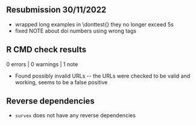 ## Resubmission 30/11/2022

* wrapped long examples in \donttest{}
  they no longer exceed 5s
* fixed NOTE about doi numbers using wrong tags

## R CMD check results

0 errors | 0 warnings | 1 note

* Found possibly invalid URLs -- the URLs were
  checked to be valid and working, seems to be
  a false positive

## Reverse dependencies

* `survex` does not have any reverse dependencies
